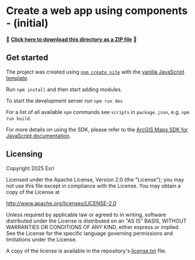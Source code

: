 # Create a web app using components - (initial)

📁 **[Click here to download this directory as a ZIP file](https://esri.github.io/jsapi-resources/zips/map-components-tutorial-create-a-web-app-using-components-initial.zip)** 📁

## Get started

The project was created using [`npm create vite`](https://vitejs.dev/guide/#scaffolding-your-first-vite-project) with the [vanilla JavaScript template](https://github.com/vitejs/vite/tree/main/packages/create-vite/template-vanilla).

Run `npm install` and then start adding modules.

To start the development server run `npm run dev`

For a list of all available `npm` commands see `scripts` in `package.json`, e.g. `npm run build`.

For more details on using the SDK, please refer to the [ArcGIS Maps SDK for JavaScript documentation](https://developers.arcgis.com/javascript/latest/get-started/).

## Licensing

Copyright 2025 Esri

Licensed under the Apache License, Version 2.0 (the "License");
you may not use this file except in compliance with the License.
You may obtain a copy of the License at

http://www.apache.org/licenses/LICENSE-2.0

Unless required by applicable law or agreed to in writing, software
distributed under the License is distributed on an "AS IS" BASIS,
WITHOUT WARRANTIES OR CONDITIONS OF ANY KIND, either express or implied.
See the License for the specific language governing permissions and
limitations under the License.

A copy of the license is available in the repository's [license.txt](https://github.com/Esri/jsapi-resources/blob/master/license.txt) file.
